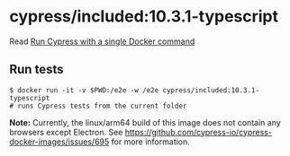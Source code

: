 <!--
WARNING: this file was autogenerated by generate-included-image.js using

    npm run add:included -- 10.3.1 cypress/browsers:node16.14.2-slim-chrome100-ff99-edge
-->

# cypress/included:10.3.1-typescript

Read [Run Cypress with a single Docker command][blog post url]

## Run tests

```shell
$ docker run -it -v $PWD:/e2e -w /e2e cypress/included:10.3.1-typescript
# runs Cypress tests from the current folder
```

**Note:** Currently, the linux/arm64 build of this image does not contain any browsers except Electron. See https://github.com/cypress-io/cypress-docker-images/issues/695 for more information.

[blog post url]: https://www.cypress.io/blog/2019/05/02/run-cypress-with-a-single-docker-command/
